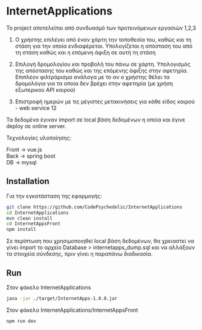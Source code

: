 # InternetApplications
Το project αποτελείται από συνδυασμό των προτεινόμενων εργασιών 1,2,3

 1) Ο χρήστης επιλέγει από έναν χάρτη την τοποθεσία του, καθώς και τη στάση για την οποία ενδιαφέρεται. Υπολογίζεται η απόσταση του από τη στάση καθώς και η επόμενη άφιξη σε αυτή τη στάση 
 
 2) Επιλογή δρομολογίου και προβολή του πάνω σε χάρτη. Υπολογισμός της απόστασης του καθώς και της επόμενης άφιξης στην αφετηρία. Επιπλέον φιλτράρισμα ανάλογα με το αν ο χρήστης θέλει τα δρομολόγια για τα οποία δεν βρέχει στην αφετηρία (με χρήση εξωτερικού API καιρού)
 
 3) Επιστροφή ημερών με τις μέγιστες μετακινήσεις για κάθε είδος καιρού - web service 12
 
Τα δεδομένα έγιναν import σε local βάση δεδομένων η οποία και έγινε deploy σε online server.

Τεχνολογίες υλοποίησης:

Front -> vue.js <br/>
Back -> spring boot <br/>
DB -> mysql


## Installation

Για την εγκατάσταση της εφαρμογής:

```bash
git clone https://github.com/CodePsychedelic/InternetApplications
cd InternetApplications
mvn clean install
cd InternetAppsFront
npm install
```

Σε περίπτωση που χρησιμοποιηθεί local βάση δεδομένων, θα χρειαστεί να γίνει import το αρχείο Database > internetapps_dump.sql και να αλλάξουν τα στοιχεία σύνδεσης, πριν γίνει η παραπάνω διαδικασία.

## Run
Στον φάκελο InternetApplications

```bash
java -jar ./target/InternetApps-1.0.0.jar
```

Στον φάκελο InternetApplications/InternetAppsFront

```bash
npm run dev
```

